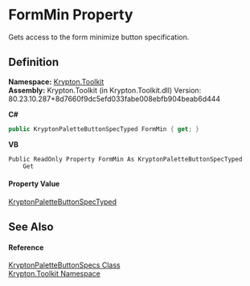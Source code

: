 # FormMin Property


Gets access to the form minimize button specification.



## Definition
**Namespace:** <a href="79d2eac2-21f4-54ff-7552-b20c33c30600.md">Krypton.Toolkit</a>  
**Assembly:** Krypton.Toolkit (in Krypton.Toolkit.dll) Version: 80.23.10.287+8d7660f9dc5efd033fabe008ebfb904beab6d444

**C#**
``` C#
public KryptonPaletteButtonSpecTyped FormMin { get; }
```
**VB**
``` VB
Public ReadOnly Property FormMin As KryptonPaletteButtonSpecTyped
	Get
```



#### Property Value
<a href="5f3a7c38-a4fb-0fde-2e1a-92d9016bfd1b.md">KryptonPaletteButtonSpecTyped</a>

## See Also


#### Reference
<a href="8f9127c1-c166-3dff-0dfb-ef46e8709059.md">KryptonPaletteButtonSpecs Class</a>  
<a href="79d2eac2-21f4-54ff-7552-b20c33c30600.md">Krypton.Toolkit Namespace</a>  
